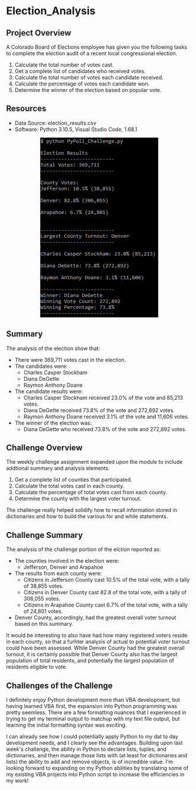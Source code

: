 # Election_Analysis

## Project Overview
A Colorado Board of Elections employee has given you the following tasks to complete the election audit of a recent local congressional election.

1. Calculate the total number of votes cast.
2. Get a complete list of candidates who received votes.
3. Calculate the total number of votes each candidate received.
4. Calculate the percentage of votes each candidate won.
5. Determine the winner of the election based on popular vote.

## Resources
- Data Source: election_results.csv
- Software: Python 3.10.5, Visual Studio Code, 1.68.1

<p align="center">
  <img src="https://github.com/cb19weber/election_analysis/blob/main/resources/terminal_results.png" />
</p>

## Summary
The analysis of the election show that:
- There were 369,711 votes cast in the election.
- The candidates were:
    - Charles Casper Stockham
    - Diana DeGette
    - Raymon Anthony Doane
- The candidate results were:
    - Charles Casper Stockham received 23.0% of the vote and 85,213 votes.
    - Diana DeGette received 73.8% of the vote and 272,892 votes.
    - Raymon Anthony Doane received 3.1% of the vote and 11,606 votes.
- The winner of the election was:
    - Diana DeGette who received 73.8% of the vote and 272,892 votes.

## Challenge Overview
The weekly challenge assignment expanded upon the module to include addtional summary and analysis elements.

1. Get a complete list of counties that participated.
2. Calculate the total votes cast in each county.
3. Calculate the percentage of total votes cast from each county.
4. Determine the county with the largest voter turnout.

The challenge really helped solidify how to recall information stored in dictionaries and how to build the various for and while statements.

## Challenge Summary
The analysis of the challenge portion of the elction reported as:
- The counties involved in the election were:
    - Jefferson, Denver and Arapahoe
- The results from each county were:
    - Citizens in Jefferson County cast 10.5% of the total vote, with a tally of 38,855 votes.
    - Citizens in Denver County cast 82.8 of the total vote, with a tally of 306,055 votes.
    - Citizens in Arapahoe County cast 6.7% of the total vote, with a tally of 24,801 votes.
- Denver County, accordingly, had the greatest overall voter turnout based on this summary.

It would be interesting to also have had how many registered voters reside in each county, so that a furhter analysis of actual to potential voter turnout could have been assessed. While Denver County had the greatest overall turnout, it is certainly possible that Denver County also has the largest population of total residents, and potentially the largest population of residents eligible to vote.

## Challenges of the Challenge
I definitely <i>enjoy</i> Python development more than VBA development, but having learned VBA first, the expansion into Python programming was pretty seemless. There are a few formatting nuances that I experienced in trying to get my terminal output to matchup with my text file output, but learning the initial formatting syntax was exciting.

I can already see how I could potentially apply Python to my dat to day development needs, and I clearly see the advantages. Building upon last week's challenge, the ability in Python to declare lists, tuples, and dictionaries, and then manage those lists with (at least for dictionaries and lists) the ability to add and remove objects, is of incredible value. I'm looking forward to expanding on my Python abilities by translating some of my existing VBA projects into Python script to increase the efficiencies in my work!